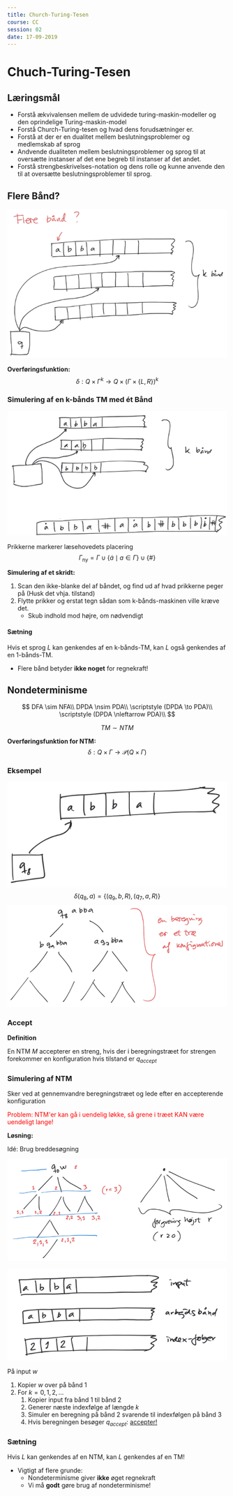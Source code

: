 ```yaml
---
title: Church-Turing-Tesen
course: CC
session: 02
date: 17-09-2019
---
```


$$
\newcommand{\TM}{(Q,\Gamma, \Sigma, \delta, q_0, q_{accept}, q_{reject})}
$$

# Chuch-Turing-Tesen

## Læringsmål

* Forstå ækvivalensen mellem de udvidede turing-maskin-modeller og den oprindelige Turing-maskin-model
* Forstå Church-Turing-tesen og hvad dens forudsætninger er.
* Forstå at der er en dualitet mellem beslutningsproblemer og medlemskab af sprog
* Andvende dualiteten mellem beslutningsproblemer og sprog til at oversætte instanser af det ene begreb til instanser af det andet.
* Forstå strengbeskrivelses-notation og dens rolle og kunne anvende den til at oversætte beslutningsproblemer til sprog.



## Flere Bånd?

![1568549520599](images/02-church-turing-tesen/1568549520599.png)

**Overføringsfunktion:**
$$
\delta: Q \times \Gamma^k \longrightarrow Q \times (\Gamma \times \{L,R\})^k
$$


### Simulering af en k-bånds TM med ét Bånd

![1568549739737](images/02-church-turing-tesen/1568549739737.png)

Prikkerne markerer læsehovedets placering
$$
\Gamma_{\text{ny}} = \Gamma \cup \{\dot{a} \mid a \in \Gamma\} \cup \{\#\}
$$


**Simulering af et skridt:**

1. Scan den ikke-blanke del af båndet, og find ud af hvad prikkerne peger på (Husk det vhja. tilstand)
2. Flytte prikker og erstat tegn sådan som k-bånds-maskinen ville kræve det.
    * Skub indhold mod højre, om nødvendigt



#### Sætning

Hvis et sprog $L$ kan genkendes af en k-bånds-TM, kan $L$ også genkendes af en 1-bånds-TM.

* Flere bånd betyder **ikke noget** for regnekraft!



## Nondeterminisme

$$
DFA \sim NFA\\
DPDA \nsim PDA\\
\scriptstyle (DPDA \to PDA)\\
\scriptstyle (DPDA \nleftarrow PDA)\\
$$

$$
TM \sim NTM
$$

**Overføringsfunktion for NTM:**
$$
\delta : Q \times \Gamma \longrightarrow \mathcal{P}(Q \times \Gamma)
$$


### Eksempel

![1568550822973](images/02-church-turing-tesen/1568550822973.png)
$$
\delta(q_8, a)=\{(q_9,b,R),(q_7, a,R)\}
$$
![1568550886349](images/02-church-turing-tesen/1568550886349.png)

### Accept

**Definition**

En NTM $M$ accepterer en streng, hvis der i beregningstræet for strengen forekommer en konfiguration hvis tilstand er $q_{accept}$



### Simulering af NTM

Sker ved at gennemvandre beregningstræet og lede efter en accepterende konfiguration

<p style="color: red">Problem: NTM'er kan gå i uendelig løkke, så grene i træet KAN være uendeligt lange!</p>

**Løsning:**

Idé: Brug breddesøgning

![1568551344817](images/02-church-turing-tesen/1568551344817.png)

![1568551303547](images/02-church-turing-tesen/1568551303547.png)

På input $w$

1. Kopier $w$ over på bånd 1
2. For $k=0,1,2,...$ 
    1. Kopier input fra bånd 1 til bånd 2
    2. Generer næste indexfølge af længde $k$
    3. Simuler en beregning på bånd 2 svarende til indexfølgen på bånd 3
    4. Hvis beregningen besøger $q_{accept}$: <u>accepter!</u>



### Sætning

Hvis $L$ kan genkendes af en NTM, kan $L$ genkendes af en TM!

* Vigtigt af flere grunde: 
    * Nondeterminisme giver **ikke** øget regnekraft
    * Vi må **godt** gøre brug af nondeterminisme!


